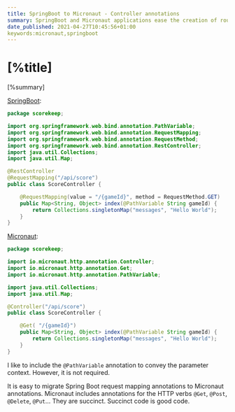```yaml
---
title: SpringBoot to Micronaut - Controller annotations
summary: SpringBoot and Micronaut applications ease the creation of routes with similar annotations.
date_published: 2021-04-27T10:45:56+01:00
keywords:micronaut,springboot
---
```


# [%title]

[%summary]


[SpringBoot](https://spring.io/projects/spring-boot):


```java
package scorekeep;

import org.springframework.web.bind.annotation.PathVariable;
import org.springframework.web.bind.annotation.RequestMapping;
import org.springframework.web.bind.annotation.RequestMethod;
import org.springframework.web.bind.annotation.RestController;
import java.util.Collections;
import java.util.Map;

@RestController
@RequestMapping("/api/score")
public class ScoreController {

    @RequestMapping(value = "/{gameId}", method = RequestMethod.GET)
    public Map<String, Object> index(@PathVariable String gameId) {        
        return Collections.singletonMap("messages", "Hello World");
    }
}
```

[Micronaut](https:/micronaut.io):

```java
package scorekeep;

import io.micronaut.http.annotation.Controller;
import io.micronaut.http.annotation.Get;
import io.micronaut.http.annotation.PathVariable;

import java.util.Collections;
import java.util.Map;

@Controller("/api/score")
public class ScoreController {

    @Get( "/{gameId}")
    public Map<String, Object> index(@PathVariable String gameId) {
        return Collections.singletonMap("messages", "Hello World");
    }
}
```

I like to include the `@PathVariable` annotation to convey the parameter context. However, it is not required. 

It is easy to migrate Spring Boot request mapping annotations to Micronaut annotations. Micronaut includes annotations for the HTTP verbs `@Get`, `@Post`, `@Delete`, `@Put`... They are succinct. Succinct code is good code.  